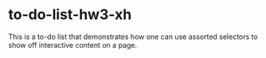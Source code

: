# to-do-list-hw3-xh
This is a to-do list that demonstrates how one can use assorted selectors to show off interactive content on a page.
